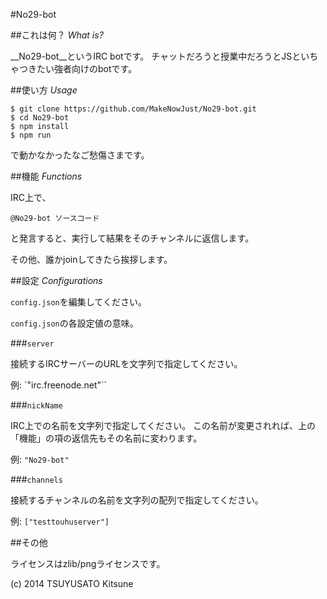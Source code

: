 #No29-bot

##これは何？ _What is?_

__No29-bot__というIRC botです。
チャットだろうと授業中だろうとJSといちゃつきたい強者向けのbotです。

##使い方 _Usage_

```
$ git clone https://github.com/MakeNowJust/No29-bot.git
$ cd No29-bot
$ npm install
$ npm run
```

で動かなかったなご愁傷さまです。

##機能 _Functions_

IRC上で、

```
@No29-bot ソースコード
```

と発言すると、実行して結果をそのチャンネルに返信します。

その他、誰かjoinしてきたら挨拶します。

##設定 _Configurations_

`config.json`を編集してください。

`config.json`の各設定値の意味。

###`server`

接続するIRCサーバーのURLを文字列で指定してください。

例: `"irc.freenode.net"``

###`nickName`

IRC上での名前を文字列で指定してください。
この名前が変更されれば、上の「機能」の項の返信先もその名前に変わります。

例: `"No29-bot"`

###`channels`

接続するチャンネルの名前を文字列の配列で指定してください。

例: `["testtouhuserver"]`

##その他

ライセンスはzlib/pngライセンスです。

(c) 2014 TSUYUSATO Kitsune
